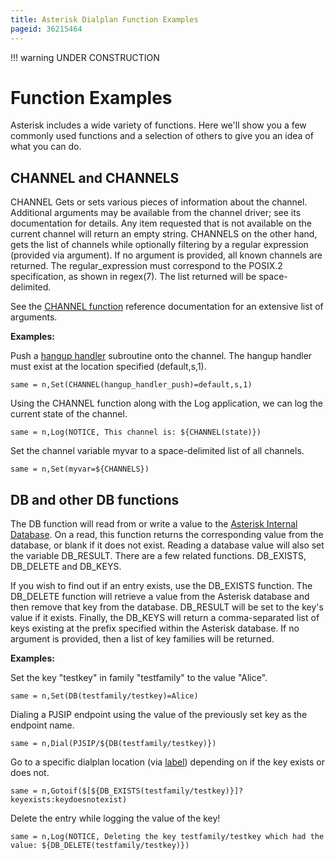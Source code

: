 ```yaml
---
title: Asterisk Dialplan Function Examples
pageid: 36215464
---
```





!!! warning 
    UNDER CONSTRUCTION

      
[//]: # (end-warning)





Function Examples
=================

Asterisk includes a wide variety of functions. Here we'll show you a few commonly used functions and a selection of others to give you an idea of what you can do.

CHANNEL and CHANNELS
--------------------

CHANNEL Gets or sets various pieces of information about the channel. Additional arguments may be available from the channel driver; see its documentation for details. Any item requested that is not available on the current channel will return an empty string. CHANNELS on the other hand, gets the list of channels while optionally filtering by a regular expression (provided via argument). If no argument is provided, all known channels are returned. The regular_expression must correspond to the POSIX.2 specification, as shown in regex(7). The list returned will be space-delimited.

See the [CHANNEL function](/Latest_API/API_Documentation/Dialplan_Functions/CHANNEL) reference documentation for an extensive list of arguments.

**Examples:**

Push a [hangup handler](/Configuration/Dialplan/Subroutines/Hangup-Handlers) subroutine onto the channel. The hangup handler must exist at the location specified (default,s,1).

```
same = n,Set(CHANNEL(hangup_handler_push)=default,s,1)

```

Using the CHANNEL function along with the Log application, we can log the current state of the channel.

```
same = n,Log(NOTICE, This channel is: ${CHANNEL(state)})

```

Set the channel variable myvar to a space-delimited list of all channels.

```
same = n,Set(myvar=${CHANNELS})

```



DB and other DB functions
-------------------------

The DB function will read from or write a value to the [Asterisk Internal Database](/Fundamentals/Asterisk-Internal-Database). On a read, this function returns the corresponding value from the database, or blank if it does not exist. Reading a database value will also set the variable DB_RESULT. There are a few related functions. DB_EXISTS, DB_DELETE and DB_KEYS.

If you wish to find out if an entry exists, use the DB_EXISTS function. The DB_DELETE function will retrieve a value from the Asterisk database and then remove that key from the database. DB_RESULT will be set to the key's value if it exists. Finally, the DB_KEYS will return a comma-separated list of keys existing at the prefix specified within the Asterisk database. If no argument is provided, then a list of key families will be returned.

**Examples:**

Set the key "testkey" in family "testfamily" to the value "Alice".

```
same = n,Set(DB(testfamily/testkey)=Alice)

```

Dialing a PJSIP endpoint using the value of the previously set key as the endpoint name.

```
same = n,Dial(PJSIP/${DB(testfamily/testkey)})

```

Go to a specific dialplan location (via [label](/Configuration/Dialplan/Contexts-Extensions-and-Priorities)) depending on if the key exists or does not.

```
same = n,Gotoif($[${DB_EXISTS(testfamily/testkey)}]?keyexists:keydoesnotexist)

```

Delete the entry while logging the value of the key!

```
same = n,Log(NOTICE, Deleting the key testfamily/testkey which had the value: ${DB_DELETE(testfamily/testkey)})

```

